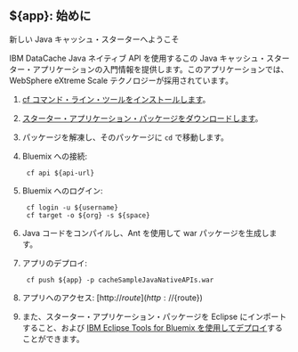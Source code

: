 ${app}: 始めに
-----------------------------------
新しい Java キャッシュ・スターターへようこそ
               
IBM DataCache Java ネイティブ API を使用するこの Java キャッシュ・スターター・アプリケーションの入門情報を提供します。このアプリケーションでは、WebSphere eXtreme Scale テクノロジーが採用されています。

1. [cf コマンド・ライン・ツールをインストールします](${doc-url}/#starters/BuildingWeb.html#install_cf)。
2. [スターター・アプリケーション・パッケージをダウンロードします](${ace-url}/rest/apps/${app-guid}/starter-download)。
3. パッケージを解凍し、そのパッケージに `cd` で移動します。
4. Bluemix への接続:

		cf api ${api-url}

5. Bluemix へのログイン:

		cf login -u ${username}
		cf target -o ${org} -s ${space}
		
6. Java コードをコンパイルし、Ant を使用して war パッケージを生成します。
7. アプリのデプロイ:

		cf push ${app} -p cacheSampleJavaNativeAPIs.war


8. アプリへのアクセス: [http://${route}](http://${route})
9. また、スターター・アプリケーション・パッケージを Eclipse にインポートすること、および [IBM Eclipse Tools for Bluemix を使用してデプロイ](${doc-url}/#manageapps/eclipsetools.html#eclipsetools)することができます。
